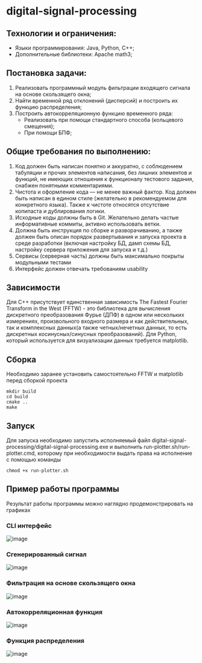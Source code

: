 # digital-signal-processing

## Технологии и ограничения:
- Языки программирования: Java, Python, C++;
- Дополнительные библиотеки: Apache math3;

## Постановка задачи:

1.	Реализовать программный модуль фильтрации входящего сигнала на основе скользящего окна;
2.	Найти временной ряд отклонений (дисперсий) и построить их функцию распределения;
3.	Построить автокорреляционную функцию временного ряда:
    - Реализовать при помощи стандартного способа (кольцевого смещения);
    - При помощи БПФ;

## Общие требования по выполнению:
1. Код должен быть написан понятно и аккуратно, с соблюдением табуляции и прочих элементов написания, без лишних элементов и функций, не имеющих отношения к функционалу тестового задания, снабжен понятными комментариями.
2. Чистота и оформление кода — не менее важный фактор. Код должен быть написан в едином стиле (желательно в рекомендуемом для конкретного языка). Также к чистоте относятся отсутствие копипаста и дублирования логики.
3. Исходные коды должны быть в Git. Желательно делать частые информативные коммиты, активно использовать ветки.
4. Должна быть инструкция по сборке и разворачиванию, а также должен быть описан порядок развертывания и запуска проекта в среде разработки (включая настройку БД, дамп схемы БД, настройку сервера приложения для запуска и т.д.)
5. Сервисы (серверная часть) должны быть максимально покрыты модульными тестами
6. Интерфейс должен отвечать требованиям usability

## Зависимости
Для С++ присутствует единственная зависимость The Fastest Fourier Transform in the West (FFTW) - это библиотека для вычисления дискретного преобразования Фурье (ДПФ) в одном или нескольких измерениях, произвольного входного размера и как действительных, так и комплексных данных(а также четных/нечетных данных, то есть дискретных косинусных/синусных преобразований). Для Python, который используется для визуализации данных требуется matplotlib.

## Сборка
Необходимо заранее установить самостоятельно FFTW и matplotlib перед сборкой проекта
```
mkdir build
cd build
cmake ..
make
```

## Запуск
Для запуска необходимо запустить исполняемый файл digital-signal-processing/digital-signal-processing.exe и выполнить run-plotter.sh/run-plotter.cmd, которому при необходимости выдать права на исполнение с помощью команды
```
chmod +x run-plotter.sh
```

## Пример работы программы

Результат работы программы можно наглядно продемонстрировать на графиках

### CLI интерфейс
![image](assets/pics/cli/cli.jpg)
### Сгенерированный сигнал
![image](assets/pics/plotters/signal.jpg)
### Фильтрация на основе скользящего окна
![image](assets/pics/plotters/filter.jpg)
### Автокорреляционная функция
![image](assets/pics/plotters/autocorr.jpg)
### Функция распределения
![image](assets/pics/plotters/dist.jpg)
